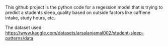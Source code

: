 This github project is the python code for a regession model that is trying to predict a students sleep_quality based on outside factors like caffiene intake, study hours, etc.

The dataset used: https://www.kaggle.com/datasets/arsalanjamal002/student-sleep-patterns/data

